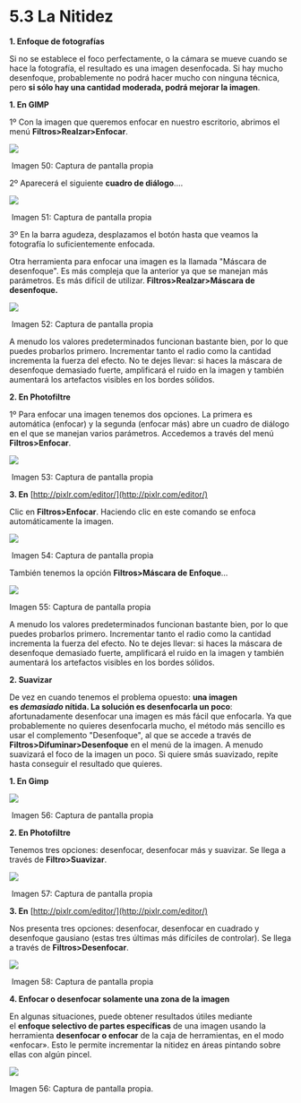 # 5.3 La Nitidez

**1\. Enfoque de fotografías**

Si no se establece el foco perfectamente, o la cámara se mueve cuando se hace la fotografía, el resultado es una imagen desenfocada. Si hay mucho desenfoque, probablemente no podrá hacer mucho con ninguna técnica, pero **si sólo hay una cantidad moderada, podrá mejorar la imagen**.

**1\. En GIMP**

1º Con la imagen que queremos enfocar en nuestro escritorio, abrimos el menú **Filtros>Realzar>Enfocar**.


![](img/enfocar1.jpg)


 Imagen 50: Captura de pantalla propia

2º Aparecerá el siguiente **cuadro de diálogo**....


![](img/enfocar2.jpg)


 Imagen 51: Captura de pantalla propia

3º En la barra agudeza, desplazamos el botón hasta que veamos la fotografía lo suficientemente enfocada.

Otra herramienta para enfocar una imagen es la llamada "Máscara de desenfoque". Es más compleja que la anterior ya que se manejan más parámetros. Es más difícil de utilizar. **Filtros>Realzar>Máscara de desenfoque.**


![](img/enfocar4.jpg)


 Imagen 52: Captura de pantalla propia

A menudo los valores predeterminados funcionan bastante bien, por lo que puedes probarlos primero. Incrementar tanto el radio como la cantidad incrementa la fuerza del efecto. No te dejes llevar: si haces la máscara de desenfoque demasiado fuerte, amplificará el ruido en la imagen y también aumentará los artefactos visibles en los bordes sólidos.

**2\. En Photofiltre**

1º Para enfocar una imagen tenemos dos opciones. La primera es automática (enfocar) y la segunda (enfocar más) abre un cuadro de diálogo en el que se manejan varios parámetros. Accedemos a través del menú **Filtros>Enfocar**.


![](img/enfocar_4.jpg)


 Imagen 53: Captura de pantalla propia

**3\. En** [http://pixlr.com/editor/](http://pixlr.com/editor/)

Clic en **Filtros>Enfocar**. Haciendo clic en este comando se enfoca automáticamente la imagen.


![](img/enfocar5.jpg)


 Imagen 54: Captura de pantalla propia

También tenemos la opción **Filtros>Máscara de Enfoque**...


![](img/mascara.jpg)


Imagen 55: Captura de pantalla propia

A menudo los valores predeterminados funcionan bastante bien, por lo que puedes probarlos primero. Incrementar tanto el radio como la cantidad incrementa la fuerza del efecto. No te dejes llevar: si haces la máscara de desenfoque demasiado fuerte, amplificará el ruido en la imagen y también aumentará los artefactos visibles en los bordes sólidos.

**2\. Suavizar**

De vez en cuando tenemos el problema opuesto: **una imagen es ****_demasiado_**** nítida. La solución es desenfocarla un poco**: afortunadamente desenfocar una imagen es más fácil que enfocarla. Ya que probablemente no quieres desenfocarla mucho, el método más sencillo es usar el complemento "Desenfoque", al que se accede a través de **Filtros>Difuminar>Desenfoque** en el menú de la imagen. A menudo suavizará el foco de la imagen un poco. Si quiere smás suavizado, repite hasta conseguir el resultado que quieres. 

**1\. En Gimp**


![](img/enfocar6.jpg)


 Imagen 56: Captura de pantalla propia

**2\. En Photofiltre**

Tenemos tres opciones: desenfocar, desenfocar más y suavizar. Se llega a través de **Filtro>Suavizar**.


![](img/enfocar7.jpg)


 Imagen 57: Captura de pantalla propia

**3\. En** [http://pixlr.com/editor/](http://pixlr.com/editor/)

Nos presenta tres opciones: desenfocar, desenfocar en cuadrado y desenfoque gausiano (estas tres últimas más difíciles de controlar). Se llega a través de **Filtros>Desenfocar**.


![](img/enfocar8.jpg)


 Imagen 58: Captura de pantalla propia

**4\. Enfocar o desenfocar solamente una zona de la imagen**

En algunas situaciones, puede obtener resultados útiles mediante el **enfoque selectivo de partes específicas** de una imagen usando la herramienta **desenfocar o enfocar** de la caja de herramientas, en el modo «enfocar». Esto le permite incrementar la nitidez en áreas pintando sobre ellas con algún pincel.


![](img/enfoque.jpg)


Imagen 56: Captura de pantalla propia.

